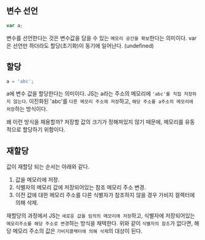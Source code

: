 ## 변수 선언

```js
var a;
```

변수를 선언한다는 것은 변수값을 담을 수 있는 `메모리 공간을 확보`한다는 의미이다. var은 선언만 하더라도 할당(초기화)이 동기에 일어난다. (undefined)

## 할당

```js
a = 'abc';
```

a에 변수 값을 할당한다는 의미이다.
JS는 a라는 주소의 메모리에 `'abc'를 직접 저장하지 않는다`.
이진화된 'abc'를 `다른 메모리 주소에 저장`하고, `해당 주소를 a주소의 메모리에 저장`하는 방식이다.

왜 이런 방식을 채용할까?
저장할 값의 크기가 정해져있지 않기 때문에, 메모리를 유동적으로 할당하기 위함이다.

## 재할당

값이 재할당 되는 순서는 아래와 같다.

1. 값을 메모리에 저장.
2. 식별자의 메모리 값에 저장되어있는 참조 메모리 주소 변경.
3. 이전 값에 대한 메모리 주소를 다른 식별자가 참조하지 않을 경우 가비지 컬렉터에 의해 삭제.

재할당의 과정에서 JS는 `새로운 값을 임의의 메모리에 저장`하고, 식별자에 저장되어있는 `메모리주소를 해당 주소로 변경`하는 방식을 채택한다.
위와 같이 `식별자의 참조`가 없다면, 해당 메모리 주소의 값은 `가비지콜렉터에 의해 삭제`의 대상이 된다.
